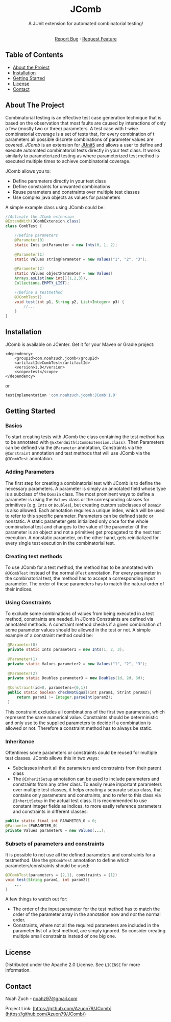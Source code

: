 <!--
*** Thanks for checking out this README Template. If you have a suggestion that would
*** make this better, please fork the repo and create a pull request or simply open
*** an issue with the tag "enhancement".
*** Thanks again! Now go create something AMAZING! :D
-->





<!-- PROJECT SHIELDS -->
<!--
*** I'm using markdown "reference style" links for readability.
*** Reference links are enclosed in brackets [ ] instead of parentheses ( ).
*** See the bottom of this document for the declaration of the reference variables
*** for contributors-url, forks-url, etc. This is an optional, concise syntax you may use.
*** https://www.markdownguide.org/basic-syntax/#reference-style-links
-->




<!-- PROJECT LOGO -->
 <br />
 <h1 align="center">JComb</h1>
<p align="center">
   A JUnit extension for automated combinatorial testing!
  <p align="center">
    <br />
    <a href="https://github.com/othneildrew/Best-README-Template/issues">Report Bug</a>
    ·
    <a href="https://github.com/othneildrew/Best-README-Template/issues">Request Feature</a>
  </p>
</p>



<!-- TABLE OF CONTENTS -->
## Table of Contents

* [About the Project](#about-the-project)
* [Installation](#installation)
* [Getting Started](#getting-started)
* [License](#license)
* [Contact](#contact)



<!-- ABOUT THE PROJECT -->
## About The Project
Combinatorial testing is an effective test case generation technique that is based on the observation that most faults are caused by interactions of only a few (mostly two or three) parameters. A test case with t-wise combinatorial coverage is a set of tests that, for every combination of t parameters all possible discrete combinations of parameter values are covered. *JComb* is an extension for <a href="https://github.com/junitteam/junit5">JUnit5</a> and allows a user to define and execute automated combinatorial tests directly in your test class. It works similarly to parameterized testing as where parameterized test method is executed multiple times to achieve combinatorial coverage.

JComb allows you to:
* Define parameters directly in your test class
* Define constraints for unwanted combinations
* Reuse parameters and constraints over multiple test classes
* Use complex java objects as values for parameters

A simple example class using JComb could be:
```java
//Activate the JComb extension
@ExtendWith(JCombExtension.class)
class CombTest {

    //Define parameters
    @Parameter(0)
    static Ints intParameter = new Ints(0, 1, 2);
    
    @Parameter(1)
    static Values stringParameter = new Values("1", "2", "3");
    
    @Parameter(2)
    static Values objectParameter = new Values(
    Arrays.asList(new int[]{1,2,3}),
    Collections.EMPTY_LIST);

    //Define a testmethod
    @JCombTest()
    void test(int p1, String p2, List<Integer> p3) {
        //...
    }
}
```

<!-- Installation -->
## Installation
JComb is available on JCenter. Get it for your Maven or Gradle project:
```maven
<dependency>
    <groupId>com.noahzuch.jcomb</groupId>
    <artifactId>CombTest</artifactId>
    <version>1.0</version>
    <scope>test</scope>
</dependency>
```

or

```gradle
testImplementation 'com.noahzuch.jcomb:JComb:1.0'
```

<!-- USAGE EXAMPLES -->
## Getting Started
### Basics
To start creating tests with JComb the class containing the test method has to be annotated with `@ExtendWith(JCombExtension.class)`. Then Parameters can be defined via the `@Parameter` annotation, Constraints via the `@Constraint` annotation and test methods that will use JComb via the `@JCombTest` annotation.

### Adding Parameters
The first step for creating a combinatorial test with JComb is to define the necessary parameters. A parameter is simply an annotated field whose type is a subclass of the `Domain` class. The most prominent ways to define a parameter is using the `Values` class or the corresponding classes for primitives (e.g. `Ints` or `Doubles`), but creating custom subclasses of `Domain` is also allowed. Each annotation requires a unique index, which will be used to refer to this specific parameter. Parameters can be defined static or nonstatic. A static parameter gets initialized only once for the whole combinatorial test and changes to the value of the parameter (if the parameter is an object and not a primitive) get propagated to the next test execution. A nonstatic parameter, on the other hand, gets reinitialized for every single test execution in the combinatorial test.

### Creating test methods
To use JComb for a test method, the method has to be annotated with `@JCombTest` instead of the normal `@Test` annotation. For every parameter in the combinatorial test, the method has to accept a corresponding input parameter. The order of these parameters has to match the natural order of their indices.

### Using Constraints
To exclude some combinations of values from being executed in a test method, constraints are needed. In JComb Constraints are defined via annotated methods. A constraint method checks if a given combination of some parameter values should be allowed in the test or not. A simple example of a constraint method could be:
```java
 @Parameter(0)
 private static Ints parameter1 = new Ints(1, 2, 3);
  
 @Parameter(1)
 private static Values parameter2 = new Values("1", "2", "3");
 
 @Parameter(2)
 private static Doubles parameter3 = new Doubles(1d, 2d, 3d);
  
 @Constraint(id=0, parameters={0,1})
 public static boolean checkNotEqual(int param1, Strint param2){
     return param1 != Integer.parseInt(param2);
 }
```
This constraint excludes all combinations of the first two parameters, which represent the same numerical value. Constraints should be deterministic and only use to the supplied parameters to decide if a combination is allowed or not. Therefore a constraint method has to always be static.

### Inheritance
Oftentimes some parameters or constraints could be reused for multiple test classes. JComb allows this in two ways:
* Subclasses inherit all the parameters and constraints from their parent class
* The `@InheritSetup` annotation can be used to include parameters and constraints from any other class.
To easily reuse important parameters over multiple test classes, it helps creating a separate setup class, that contains only parameters and constraints, and to refer to this class via `@InheritSetup` in the actual test class.
It is recommended to use constant integer fields as indices, to more easily reference parameters and constraints in different classes:
```java
public static final int PARAMETER_0 = 0;
@Parameter(PARAMETER_0)
private Values parameter0 = new Values(...);
```

### Subsets of parameters and constraints
It is possible to not use all the defined parameters and constraints for a testmethod. Use the `@JCombTest` annotation to define which parameters/constraints should be used:
```java
@JCombTest(parameters = {2,1}, constraints = {1})
void test(String param1, int param2){
    ...
}
```
A few things to watch out for:
* The order of the input parameter for the test method has to match the order of the parameter array in the annotation now and *not* the normal order.
* Constraints, where not all the required parameters are included in the parameter list of a test method, are simply ignored. So consider creating multiple small constraints instead of one big one.

<!-- LICENSE -->
## License

Distributed under the Apache 2.0 License. See `LICENSE` for more information.



<!-- CONTACT -->
## Contact

Noah Zuch - noahz97@gmail.com

Project Link: [https://github.com/Azuon79/JComb](https://github.com/Azuon79/JComb/)
